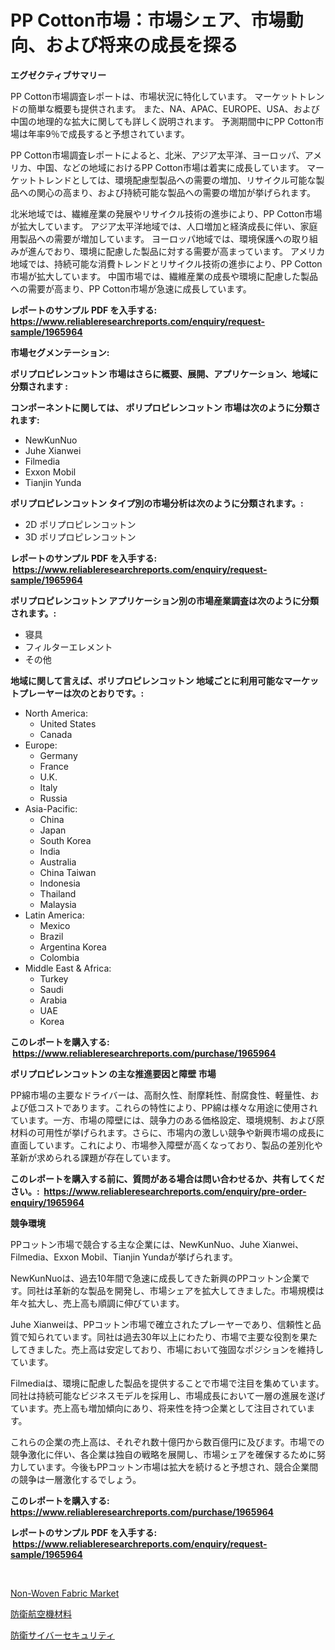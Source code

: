 <p><h1>PP Cotton市場：市場シェア、市場動向、および将来の成長を探る</h1></p><p><strong>エグゼクティブサマリー</strong></p>
<p><p>PP Cotton市場調査レポートは、市場状況に特化しています。 マーケットトレンドの簡単な概要も提供されます。 また、NA、APAC、EUROPE、USA、および中国の地理的な拡大に関しても詳しく説明されます。 予測期間中にPP Cotton市場は年率9％で成長すると予想されています。</p><p>PP Cotton市場調査レポートによると、北米、アジア太平洋、ヨーロッパ、アメリカ、中国、などの地域におけるPP Cotton市場は着実に成長しています。 マーケットトレンドとしては、環境配慮型製品への需要の増加、リサイクル可能な製品への関心の高まり、および持続可能な製品への需要の増加が挙げられます。</p><p>北米地域では、繊維産業の発展やリサイクル技術の進歩により、PP Cotton市場が拡大しています。 アジア太平洋地域では、人口増加と経済成長に伴い、家庭用製品への需要が増加しています。 ヨーロッパ地域では、環境保護への取り組みが進んでおり、環境に配慮した製品に対する需要が高まっています。 アメリカ地域では、持続可能な消費トレンドとリサイクル技術の進歩により、PP Cotton市場が拡大しています。 中国市場では、繊維産業の成長や環境に配慮した製品への需要が高まり、PP Cotton市場が急速に成長しています。</p></p>
<p><strong>レポートのサンプル PDF を入手する: <a href="https://www.reliableresearchreports.com/enquiry/request-sample/1965964">https://www.reliableresearchreports.com/enquiry/request-sample/1965964</a></strong></p>
<p><strong>市場セグメンテーション:</strong></p>
<p><strong> ポリプロピレンコットン 市場はさらに概要、展開、アプリケーション、地域に分類されます :</strong></p>
<p><strong>コンポーネントに関しては、 ポリプロピレンコットン 市場は次のように分類されます: &nbsp;</strong></p>
<p><ul><li>NewKunNuo</li><li>Juhe Xianwei</li><li>Filmedia</li><li>Exxon Mobil</li><li>Tianjin Yunda</li></ul></p>
<p><strong> ポリプロピレンコットン タイプ別の市場分析は次のように分類されます。:</strong></p>
<p><ul><li>2D ポリプロピレンコットン</li><li>3D ポリプロピレンコットン</li></ul></p>
<p><strong>レポートのサンプル PDF を入手する: &nbsp;<a href="https://www.reliableresearchreports.com/enquiry/request-sample/1965964">https://www.reliableresearchreports.com/enquiry/request-sample/1965964</a></strong></p>
<p><strong> ポリプロピレンコットン アプリケーション別の市場産業調査は次のように分類されます。:</strong></p>
<p><ul><li>寝具</li><li>フィルターエレメント</li><li>その他</li></ul></p>
<p><strong>地域に関して言えば、ポリプロピレンコットン 地域ごとに利用可能なマーケットプレーヤーは次のとおりです。:</strong></p>
<p><ul>
    <li>
        North America:
        <ul>
            <li>United States</li>
            <li>Canada</li>
        </ul>
    </li>
    <li>
        Europe:
        <ul>
            <li>Germany</li>
            <li>France</li>
            <li>U.K.</li>
            <li>Italy</li>
            <li>Russia</li>
        </ul>
    </li>
    <li>
        Asia-Pacific:
        <ul>
            <li>China</li>
            <li>Japan</li>
            <li>South Korea</li>
            <li>India</li>
            <li>Australia</li>
            <li>China Taiwan</li>
            <li>Indonesia</li>
            <li>Thailand</li>
            <li>Malaysia</li>
        </ul>
    </li>
    <li>
        Latin America:
        <ul>
            <li>Mexico</li>
            <li>Brazil</li>
            <li>Argentina Korea</li>
            <li>Colombia</li>
        </ul>
    </li>
    <li>
        Middle East & Africa:
        <ul>
            <li>Turkey</li>
            <li>Saudi</li>
            <li>Arabia</li>
            <li>UAE</li>
            <li>Korea</li>
        </ul>
    </li>
    </ul></p>
<p><strong>このレポートを購入する: &nbsp;<a href="https://www.reliableresearchreports.com/purchase/1965964">https://www.reliableresearchreports.com/purchase/1965964</a></strong></p>
<p><strong>ポリプロピレンコットン の主な推進要因と障壁 市場</strong></p>
<p><p>PP綿市場の主要なドライバーは、高耐久性、耐摩耗性、耐腐食性、軽量性、および低コストであります。これらの特性により、PP綿は様々な用途に使用されています。一方、市場の障壁には、競争力のある価格設定、環境規制、および原材料の可用性が挙げられます。さらに、市場内の激しい競争や新興市場の成長に直面しています。これにより、市場参入障壁が高くなっており、製品の差別化や革新が求められる課題が存在しています。</p></p>
<p><strong>このレポートを購入する前に、質問がある場合は問い合わせるか、共有してください。:&nbsp; <a href="https://www.reliableresearchreports.com/enquiry/pre-order-enquiry/1965964">https://www.reliableresearchreports.com/enquiry/pre-order-enquiry/1965964</a></strong></p>
<p><strong>競争環境</strong></p>
<p><p>PPコットン市場で競合する主な企業には、NewKunNuo、Juhe Xianwei、Filmedia、Exxon Mobil、Tianjin Yundaが挙げられます。</p><p>NewKunNuoは、過去10年間で急速に成長してきた新興のPPコットン企業です。同社は革新的な製品を開発し、市場シェアを拡大してきました。市場規模は年々拡大し、売上高も順調に伸びています。</p><p>Juhe Xianweiは、PPコットン市場で確立されたプレーヤーであり、信頼性と品質で知られています。同社は過去30年以上にわたり、市場で主要な役割を果たしてきました。売上高は安定しており、市場において強固なポジションを維持しています。</p><p>Filmediaは、環境に配慮した製品を提供することで市場で注目を集めています。同社は持続可能なビジネスモデルを採用し、市場成長において一層の進展を遂げています。売上高も増加傾向にあり、将来性を持つ企業として注目されています。</p><p>これらの企業の売上高は、それぞれ数十億円から数百億円に及びます。市場での競争激化に伴い、各企業は独自の戦略を展開し、市場シェアを確保するために努力しています。今後もPPコットン市場は拡大を続けると予想され、競合企業間の競争は一層激化するでしょう。</p></p>
<p><strong>このレポートを購入する: &nbsp; <a href="https://www.reliableresearchreports.com/purchase/1965964">https://www.reliableresearchreports.com/purchase/1965964</a></strong></p>
<p><strong>レポートのサンプル PDF を入手する: &nbsp;<a href="https://www.reliableresearchreports.com/enquiry/request-sample/1965964">https://www.reliableresearchreports.com/enquiry/request-sample/1965964</a></strong><strong></strong></p>
<p>&nbsp;</p>
<p><p><a href="https://flame-sidecar-702.notion.site/Non-Woven-Fabric-Market-Size-Focuses-on-Market-Dynamics-In-Depth-Analysis-and-Future-Projections-of-444d3745ff41441380f2198ebb011df8">Non-Woven Fabric Market</a></p><p><a href="https://github.com/lily-u-genius/Market-Research-Report-List-1/blob/main/21712038719.md">防衛航空機材料</a></p><p><a href="https://github.com/avbqbctihcbe2/Market-Research-Report-List-1/blob/main/75423278720.md">防衛サイバーセキュリティ</a></p></p>